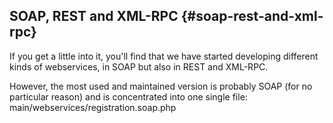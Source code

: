## SOAP, REST and XML-RPC {#soap-rest-and-xml-rpc}

If you get a little into it, you&#039;ll find that we have started developing different
 kinds of webservices, in SOAP but also in REST and XML-RPC.

However, the most used and maintained version is probably SOAP (for no particular 
reason) and is concentrated into one single file: main/webservices/registration.soap.php